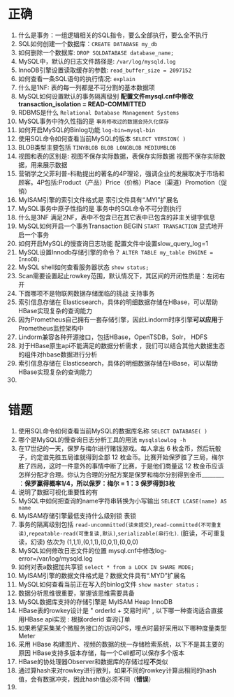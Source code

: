# 正确

1. 什么是事务：一组逻辑相关的SQL指令，要么全部执行，要么全不执行
2. SQL如何创建一个数据库：`CREATE DATABASE my_db`
3. 如何删除一个数据库: `DROP SQLDATABASE database_name;`
4. MySQL中，默认的日志文件路径是: `/var/log/mysqld.log`
5. InnoDB引擎设置读取缓存的参数: `read_buffer_size = 2097152`
6. 如何查看一条SQL语句的执行情况:  `explain`
7. 什么是1NF: 表的每一列都是不可分割的基本数据项
8. MySQL如何设置默认的事务隔离级别 **配置文件mysql.cnf中修改transaction_isolation = READ-COMMITTED**
9. RDBMS是什么 `Relational Database Management Systems`
10. MySQL事务中持久性指的是 `事务修改过的数据会持久化保存`
11. 如何开启MySQL的Binlog功能 `log-bin=mysql-bin`
12. 使用SQL命令如何查看当前MySQL的版本 `SELECT VERSION( )`
13. BLOB类型主要包括 `TINYBLOB BLOB LONGBLOB MEDIUMBLOB`
14. 视图和表的区别是: 视图不保存实际数据，表保存实际数据 视图不保存实际数据，用来展示数据
15. 营销学之父菲利普-科勒提出的著名的4P理论，强调企业的发展取决于市场和顾客。4P包括:Product（产品）Price（价格）Place（渠道）Promotion（促销）
16. MyISAM引擎的索引文件格式是 索引文件具有“.MYI”扩展名
17. MySQL事务中原子性指的是 事务中的SQL命令不可分割执行
18. 什么是3NF 满足2NF，表中不包含已在其它表中已包含的非主关键字信息
19. MySQL如何开启一个事务Transaction BEGIN `START TRANSACTION` 显式地开启一个事务
20. 如何开启MySQL的慢查询日志功能 配置文件中设置slow_query_log=1
21. MySQL设置Innodb存储引擎的命令？ `ALTER TABLE my_table ENGINE = InnoDB;`
22. MySQL shell如何查看服务器状态 `show status;`
23. Scan需要设置起止rowkey范围，默认情况下，其区间的开闭性质是：左闭右开
24. 下面哪项不是物联网数据存储面临的挑战 支持事务
25. 索引信息存储在 Elasticsearch，具体的明细数据存储在HBase，可以帮助HBase实现复杂的查询能力
26. 因为Prometheus自己拥有一套存储引擎，因此Lindorm时序引擎**可以应用**于Prometheus监控架构中
27. Lindorm兼容各种开源接口，包括HBase，OpenTSDB，Solr， HDFS
28. 对于HBase原生api不能满足的数据分析需求 ，我们可以结合其他大数据生态的组件对hbase数据进行分析
29. 索引信息存储在 Elasticsearch，具体的明细数据存储在HBase，可以帮助HBase实现复杂的查询能力
30. 

# 错题

1. 使用SQL命令如何查看当前MySQL的数据库名称 `SELECT DATABASE( )`
2. 哪个是MySQL的慢查询日志分析工具的用法 `mysqlslowlog -h`
3. 在17世纪的一天，保罗与梅尔进行赌钱游戏。每人拿出 6 枚金币，然后玩骰子，约定谁先胜五局谁就得到全部 12 枚金币。比赛开始保罗胜了三局，梅尔胜了四局，这时一件意外的事情中断了比赛，于是他们商量这 12 枚金币应该怎样分配才合理。你认为合理的分配方案是保罗和梅尔分别得到金币________ ：**保罗赢得概率1/4，所以保罗：梅尔 = 1：3 保罗得到3枚**
4.  说明了数据可视化重要性的有
5. MySQL中如何把查询的name字符串转换为小写输出 `SELECT LCASE(name) AS name`
6. MyISAM存储引擎最低支持什么级别锁 表锁
7. 事务的隔离级别包括 `read-uncommitted(读未提交)`,`read-committed(不可重复读)`,`repeatable-read(可重复读,默认)`,`serializable(串行化)`. (脏读，不可重复读，幻读) 依次为 (1,1,1),(0,1,1),(0,0,1),(0,0,0)
8. MySQL如何修改日志文件的位置 mysql.cnf中修改log-error=/var/log/mysqld.log
9. 如何对表a数据加共享锁 `select * from a LOCK IN SHARE MODE;`
10. MyISAM引擎的数据文件格式是？数据文件具有“.MYD”扩展名
11. MySQL如何查看当前正在写入的binlog文件 `show master status；`
12. 数据分析思维很重要，掌握该思维需要具备
13. MySQL数据库支持的存储引擎是 MyISAM Heap InnoDB
14. HBase表的rowkey设计是 " orderId + 交易时间" , 以下哪一种查询适合直接用HBase api实现 : 根据orderid 查询订单
15. 如果希望采集某个微服务接口的访问QPS，埋点时最好采用以下哪种度量类型 Meter
16. 采用 HBase 构建图片、视频的数据的统一存储检索系统，以下不是其主要的原因 HBase支持多版本存储，每一个Cell都可以保存多个版本
17. HBase的协处理器Observer和数据库的存储过程**不**类似
18. 通过算hash来对rowkey进行散列，如果不同的rowkey计算出相同的hash值，会有数据冲突，因此hash值必须不同（**错误**）
19.